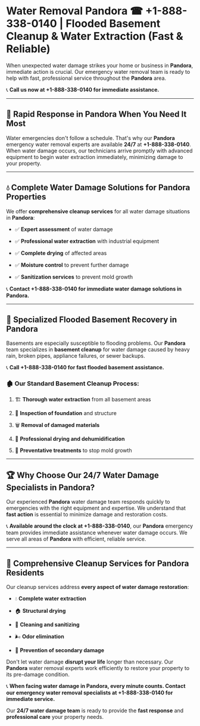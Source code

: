 # Water Removal Pandora ☎ +1-888-338-0140 | Flooded Basement Cleanup & Water Extraction (Fast & Reliable)

When unexpected water damage strikes your home or business in **Pandora**, immediate action is crucial. Our emergency water removal team is ready to help with fast, professional service throughout the **Pandora** area. 

📞 **Call us now at +1-888-338-0140 for immediate assistance.**
---
## 🚀 Rapid Response in Pandora When You Need It Most
Water emergencies don't follow a schedule. That's why our **Pandora** emergency water removal experts are available **24/7** at **+1-888-338-0140**. When water damage occurs, our technicians arrive promptly with advanced equipment to begin water extraction immediately, minimizing damage to your property.
---
## 💧 Complete Water Damage Solutions for Pandora Properties
We offer **comprehensive cleanup services** for all water damage situations in **Pandora**:
- ✅ **Expert assessment** of water damage  
- ✅ **Professional water extraction** with industrial equipment  
- ✅ **Complete drying** of affected areas  
- ✅ **Moisture control** to prevent further damage  
- ✅ **Sanitization services** to prevent mold growth  
📞 **Contact +1-888-338-0140 for immediate water damage solutions in Pandora.**
---
## 🌊 Specialized Flooded Basement Recovery in Pandora
Basements are especially susceptible to flooding problems. Our **Pandora** team specializes in **basement cleanup** for water damage caused by heavy rain, broken pipes, appliance failures, or sewer backups. 
📞 **Call +1-888-338-0140 for fast flooded basement assistance.**
### 🏚️ Our Standard Basement Cleanup Process:
1. 🏗️ **Thorough water extraction** from all basement areas  
2. 🔎 **Inspection of foundation** and structure  
3. 🗑️ **Removal of damaged materials**  
4. 💨 **Professional drying and dehumidification**  
5. 🚫 **Preventative treatments** to stop mold growth  
---
## 🏆 Why Choose Our 24/7 Water Damage Specialists in Pandora?
Our experienced **Pandora** water damage team responds quickly to emergencies with the right equipment and expertise. We understand that **fast action** is essential to minimize damage and restoration costs.
📞 **Available around the clock at +1-888-338-0140**, our **Pandora** emergency team provides immediate assistance whenever water damage occurs. We serve all areas of **Pandora** with efficient, reliable service.
---
## 🧹 Comprehensive Cleanup Services for Pandora Residents
Our cleanup services address **every aspect of water damage restoration**:
- 💧 **Complete water extraction**  
- 🏠 **Structural drying**  
- 🧼 **Cleaning and sanitizing**  
- 🌬️ **Odor elimination**  
- 🚫 **Prevention of secondary damage**  
Don't let water damage **disrupt your life** longer than necessary. Our **Pandora** water removal experts work efficiently to restore your property to its pre-damage condition.
📞 **When facing water damage in Pandora, every minute counts. Contact our emergency water removal specialists at +1-888-338-0140 for immediate service.**
Our **24/7 water damage team** is ready to provide the **fast response** and **professional care** your property needs.
